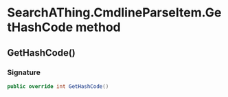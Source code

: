 # SearchAThing.CmdlineParseItem.GetHashCode method
## GetHashCode()
### Signature
```csharp
public override int GetHashCode()
```
